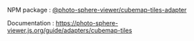 NPM package : [@photo-sphere-viewer/cubemap-tiles-adapter](https://www.npmjs.com/package/@photo-sphere-viewer/cubemap-tiles-adapter)

Documentation : https://photo-sphere-viewer.js.org/guide/adapters/cubemap-tiles

